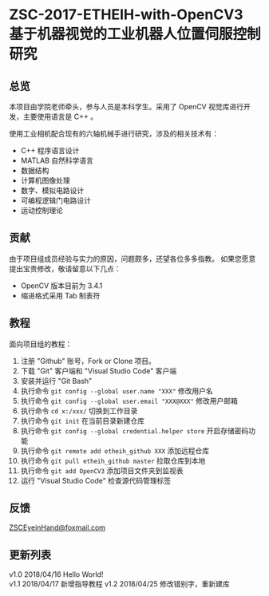 # ZSC-2017-ETHEIH-with-OpenCV3 <br /> 基于机器视觉的工业机器人位置伺服控制研究

## 总览

本项目由学院老师牵头，参与人员是本科学生。采用了 OpenCV 视觉库进行开发，主要使用语言是 C++ 。

使用工业相机配合现有的六轴机械手进行研究，涉及的相关技术有：
- C++ 程序语言设计
- MATLAB 自然科学语言
- 数据结构
- 计算机图像处理
- 数字、模拟电路设计
- 可编程逻辑门电路设计
- 运动控制理论

## 贡献

由于项目组成员经验与实力的原因，问题颇多，还望各位多多指教。
如果您愿意提出宝贵修改，敬请留意以下几点：
- OpenCV 版本目前为 3.4.1 
- 缩进格式采用 Tab 制表符

## 教程
面向项目组的教程：
1. 注册 "Github" 账号，Fork or Clone 项目。
2. 下载 "Git" 客户端和 "Visual Studio Code" 客户端
3. 安装并运行 "Git Bash"
4. 执行命令 `git config --global user.name "XXX"` 修改用户名
5. 执行命令 `git config --global user.email "XXX@XXX"` 修改用户邮箱
6. 执行命令 `cd x:/xxx/` 切换到工作目录
7. 执行命令 `git init` 在当前目录新建仓库
8. 执行命令 `git config --global credential.helper store` 开启存储密码功能
9. 执行命令 `git remote add etheih_github XXX` 添加远程仓库
10. 执行命令 `git pull etheih_github master` 拉取仓库到本地
11. 执行命令 `git add OpenCV3` 添加项目文件夹到监视表 
12. 运行 "Visual Studio Code" 检查源代码管理标签

## 反馈

ZSCEyeinHand@foxmail.com

## 更新列表
v1.0 2018/04/16 Hello World!  
v1.1 2018/04/17 新增指导教程
v1.2 2018/04/25 修改错别字，重新建库